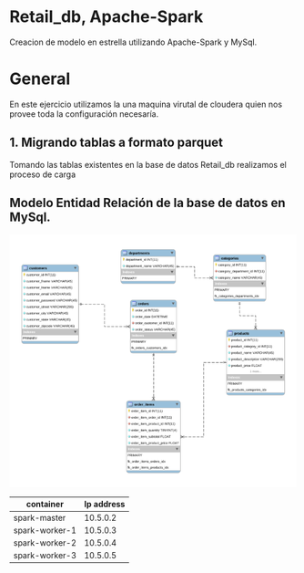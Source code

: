 # Retail_db, Apache-Spark

Creacion de modelo en estrella utilizando Apache-Spark y MySql.

# General

En este ejercicio utilizamos la una maquina virutal de cloudera quien nos provee toda la configuración necesaría.

## 1. Migrando tablas a formato parquet

Tomando las tablas existentes en la base de datos Retail_db realizamos el proceso de carga 

## Modelo Entidad Relación de la base de datos en MySql.

![alt text](ModeloER.png "Modelo -ER Retail_db")

container|Ip address
---|---
spark-master|10.5.0.2
spark-worker-1|10.5.0.3
spark-worker-2|10.5.0.4
spark-worker-3|10.5.0.5
